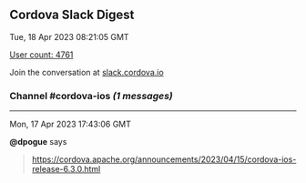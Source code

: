 ## Cordova Slack Digest
Tue, 18 Apr 2023 08:21:05 GMT

[User count: 4761](https://cordova.slack.com/)


Join the conversation at [slack.cordova.io](http://slack.cordova.io/)

### __Channel #cordova-ios__ _(1 messages)_
---

Mon, 17 Apr 2023 17:43:06 GMT

__@dpogue__ says 
> <https://cordova.apache.org/announcements/2023/04/15/cordova-ios-release-6.3.0.html>
> 
